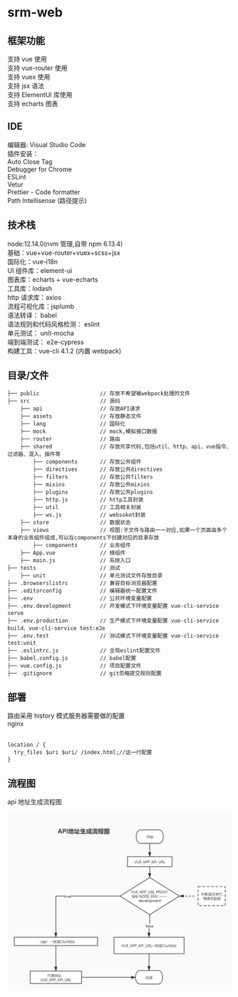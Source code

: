 # srm-web

## 框架功能

支持 vue 使用  
支持 vue-router 使用  
支持 vuex 使用  
支持 jsx 语法  
支持 ElementUI 库使用  
支持 echarts 图表

## IDE

编辑器: Visual Studio Code  
插件安装：  
Auto Close Tag  
Debugger for Chrome  
ESLint  
Vetur  
Prettier - Code formatter  
Path Intellisense (路径提示)

## 技术栈

node:12.14.0(nvm 管理,自带 npm 6.13.4)  
基础：vue+vue-router+vuex+scss+jsx  
国际化：vue-i18n  
UI 组件库：element-ui  
图表库：echarts + vue-echarts  
工具库：lodash  
http 请求库：axios  
流程可视化库：jsplumb  
语法转译： babel  
语法规则和代码风格检测： eslint  
单元测试： unit-mocha  
端到端测试： e2e-cypress  
构建工具：vue-cli 4.1.2 (内置 webpack)

## 目录/文件

```
├── public                   // 存放不希望被webpack处理的文件
├── src                      // 源码
    ├── api                  // 存放API请求
    ├── assets               // 存放静态文件
    ├── lang                 // 国际化
    ├── mock                 // mock,模拟接口数据
    ├── router               // 路由
    ├── shared               // 存放共享代码,包括util、http、api、vue指令、过滤器、混入、插件等
        ├── components       // 存放公共组件
        ├── directives       // 存放公共directives
        ├── filters          // 存放公共filters
        ├── mixins           // 存放公共mixins
        ├── plugins          // 存放公共plugins
        ├── http.js          // http工具封装
        ├── util             // 工具相关封装
        ├── ws.js            // websoket封装
    ├── store                // 数据状态
    ├── views                // 视图:子文件与路由一一对应,如果一个页面由多个本身的业务组件组成,可以在components下创建对应的目录存放
        ├── components       // 业务组件
    ├── App.vue              // 根组件
    ├── main.js              // 系统入口
├── tests                    // 测试
    ├── unit                 // 单元测试文件存放目录
├── .browserslistrc          // 兼容目标浏览器配置
├── .editorconfig            // 编辑器统一配置文件
├── .env                     // 公共环境变量配置
├── .env.development         // 开发模式下环境变量配置 vue-cli-service serve
├── .env.production          // 生产模式下环境变量配置 vue-cli-service build、vue-cli-service test:e2e
├── .env.test                // 测试模式下环境变量配置 vue-cli-service test:unit
├── .eslintrc.js             // 全局eslint配置文件
├── babel.config.js          // babel配置
├── vue.config.js            // 项目配置文件
├── .gitignore               // git忽略提交规则配置
```

## 部署

路由采用 history 模式服务器需要做的配置  
nginx

```

location / {
  try_files $uri $uri/ /index.html;//这一行配置
}

```

## 流程图

api 地址生成流程图

![api地址生成流程图](docs/images/api请求地址生成流程.jpg)

